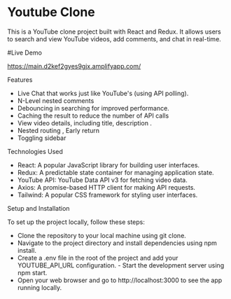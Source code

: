 # Youtube Clone

This is a YouTube clone project built with React and Redux. It allows users to search and view YouTube videos, add comments, and chat in real-time.

#Live Demo

https://main.d2kef2gyes9gjx.amplifyapp.com/

Features

- Live Chat that works just like YouTube's (using API polling).
- N-Level nested comments 
- Debouncing in searching for improved performance.
- Caching the result to reduce the number of API calls
- View video details, including title, description .
- Nested routing , Early return
- Toggling sidebar 

Technologies Used

- React: A popular JavaScript library for building user interfaces.
- Redux: A predictable state container for managing application state.
- YouTube API: YouTube Data API v3 for fetching video data.
- Axios: A promise-based HTTP client for making API requests.
- Tailwind: A popular CSS framework for styling user interfaces.


Setup and Installation

To set up the project locally, follow these steps:

- Clone the repository to your local machine using git clone.
- Navigate to the project directory and install dependencies using npm install.
- Create a .env file in the root of the project and add your YOUTUBE_API_URL configuration. - Start the development server using npm start.
- Open your web browser and go to http://localhost:3000 to see the app running locally.
